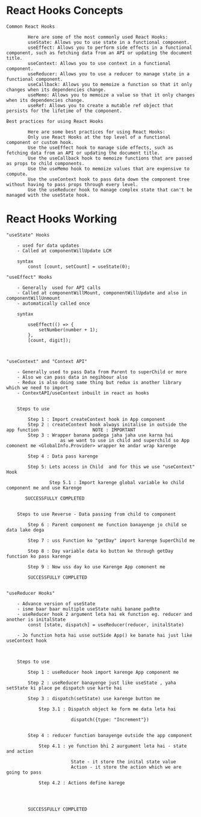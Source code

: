 # React Hooks Concepts

    Common React Hooks

            Here are some of the most commonly used React Hooks:
            useState: Allows you to use state in a functional component.
            useEffect: Allows you to perform side effects in a functional component, such as fetching data from an API or updating the document title.
            useContext: Allows you to use context in a functional component.
            useReducer: Allows you to use a reducer to manage state in a functional component.
            useCallback: Allows you to memoize a function so that it only changes when its dependencies change.
            useMemo: Allows you to memoize a value so that it only changes when its dependencies change.
            useRef: Allows you to create a mutable ref object that persists for the lifetime of the component.

    Best practices for using React Hooks

            Here are some best practices for using React Hooks:
            Only use React Hooks at the top level of a functional component or custom hook.
            Use the useEffect hook to manage side effects, such as fetching data from an API or updating the document title.
            Use the useCallback hook to memoize functions that are passed as props to child components.
            Use the useMemo hook to memoize values that are expensive to compute.
            Use the useContext hook to pass data down the component tree without having to pass props through every level.
            Use the useReducer hook to manage complex state that can't be managed with the useState hook.






# React Hooks Working

    "useState" Hooks 

        - used for data updates
        - Called at componentWillUpdate LCM

        syntax
            const [count, setCount] = useState(0);

    "useEffect" Hooks

        - Generally  used for API calls
        - Called at componentWillMount, componentWillUpdate and also in componentWillUnmount
        - automatically called once

        syntax

            useEffect(() => {
                setNumber(number + 1);
            },
            [count, digit]);    



    "useContext" and "Context API" 

        - Generally used to pass Data from Parent to superChild or more 
        - Also we can pass data in negihbour also    
        - Redux is also doing same thing but redux is another library which we need to import
        - ContextAPI/useContext inbuilt in react as hooks


        Steps to use

            Step 1 : Import createContext hook in App component     
            Step 2 : createContext hook always initalise in outside the app function                    NOTE : IMPORTANT 
            Step 3 : Wrapper banana padega jaha jaha use karna hai 
                        as we want to use in child and superchild so App comonent me <GlobalInfo.Provider> wrapper ke andar wrap karenge

            Step 4 : Data pass karenge           

            Step 5: Lets access in Child  and for this we use "useContext" Hook

                    Step 5.1 : Import karenge global variable ko child component me and use Karenge

           SUCCESSFULLY COMPLETED             


        Steps to use Reverse - Data passing from child to component

            Step 6 : Parent component me function banayenge jo child se data lake dega       

            Step 7 : uss Function ko "getDay" import karenge SuperChild me      

            Step 8 : Day variable data ko button ke through getDay function ko pass karenge

            Step 9 : Now uss day ko use Karenge App comonent me 

            SUCCESSFULLY COMPLETED


    "useReducer Hooks"

        - Advance version of useState
        - isme baar baar multiple useState nahi banane padhte
        - useReducer hook 2 argument leta hai ek function eg. reducer and another is initalState
            const [state, dispatch] = useReducer(reducer, initalState)     

        - Jo function hota hai usse outSide App() ke banate hai just like useContext hook   



        Steps to use 

            Step 1 : useReducer hook import karenge App component me     

            Step 2 : useReducer banayenge just like useState , yaha setState ki place pe dispatch use karte hai

            Step 3 : dispatch(setState) use karenge button me

                Step 3.1 : Dispatch object ke form me data leta hai 

                            dispatch({type: "Increment"})


            Step 4 : reducer function banayenge outside the app component

                Step 4.1 : ye function bhi 2 aurgument leta hai - state and action

                            State - it store the inital state value
                            Action - it store the action which we are going to pass

                Step 4.2 : Actions define karege            




            SUCCESSFULLY COMPLETED        
                            